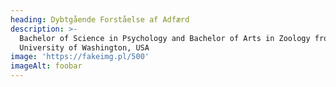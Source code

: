 ```yaml
---
heading: Dybtgående Forståelse af Adfærd
description: >-
  Bachelor of Science in Psychology and Bachelor of Arts in Zoology from
  University of Washington, USA
image: 'https://fakeimg.pl/500'
imageAlt: foobar
---
```


